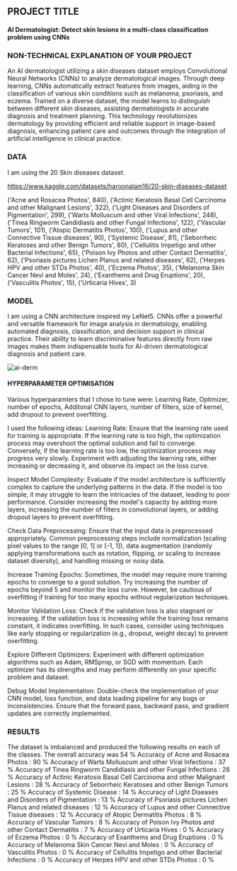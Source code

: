 ## PROJECT TITLE 

#### AI Dermatologist: Detect skin lesions in a multi-class classification problem using CNNs

### NON-TECHNICAL EXPLANATION OF YOUR PROJECT
An AI dermatologist utilizing a skin diseases dataset employs Convolutional Neural Networks (CNNs) to analyze dermatological images. Through deep learning, CNNs automatically extract features from images, aiding in the classification of various skin conditions such as melanoma, psoriasis, and eczema. Trained on a diverse dataset, the model learns to distinguish between different skin diseases, assisting dermatologists in accurate diagnosis and treatment planning. This technology revolutionizes dermatology by providing efficient and reliable support in image-based diagnosis, enhancing patient care and outcomes through the integration of artificial intelligence in clinical practice.

### DATA
I am using the 20 Skin diseases dataset.

https://www.kaggle.com/datasets/haroonalam16/20-skin-diseases-dataset

('Acne and Rosacea Photos', 840), ('Actinic Keratosis Basal Cell Carcinoma and other Malignant Lesions', 322), ('Light Diseases and Disorders of Pigmentation', 299), ('Warts Molluscum and other Viral Infections', 248), ('Tinea Ringworm Candidiasis and other Fungal Infections', 122), ('Vascular Tumors', 101), ('Atopic Dermatitis Photos', 100), ('Lupus and other Connective Tissue diseases', 90), ('Systemic Disease', 81), ('Seborrheic Keratoses and other Benign Tumors', 80), ('Cellulitis Impetigo and other Bacterial Infections', 65), ('Poison Ivy Photos and other Contact Dermatitis', 62), ('Psoriasis pictures Lichen Planus and related diseases', 62), ('Herpes HPV and other STDs Photos', 40), ('Eczema Photos', 35), ('Melanoma Skin Cancer Nevi and Moles', 24), ('Exanthems and Drug Eruptions', 20), ('Vasculitis Photos', 15), ('Urticaria Hives', 3)

### MODEL 
I am using a CNN architecture inspired my LeNet5. CNNs offer a powerful and versatile framework for image analysis in dermatology, enabling automated diagnosis, classification, and decision support in clinical practice. Their ability to learn discriminative features directly from raw images makes them indispensable tools for AI-driven dermatological diagnosis and patient care.

![ai-derm](https://github.com/aashimarora/IMPL-Project-AIDerm/assets/21965720/56474ebb-d6e6-4256-9fe9-cfda0c54dd5b)

#### HYPERPARAMETER OPTIMISATION
Various hyperparamters that I chose to tune were:
Learning Rate, Optimizer, number of epochs, Additonal CNN layers, number of filters, size of kernel, add dropout to prevent overfitting.

I used the following ideas: 
Learning Rate: Ensure that the learning rate used for training is appropriate. If the learning rate is too high, the optimization process may overshoot the optimal solution and fail to converge. Conversely, if the learning rate is too low, the optimization process may progress very slowly. Experiment with adjusting the learning rate, either increasing or decreasing it, and observe its impact on the loss curve.

Inspect Model Complexity: Evaluate if the model architecture is sufficiently complex to capture the underlying patterns in the data. If the model is too simple, it may struggle to learn the intricacies of the dataset, leading to poor performance. Consider increasing the model's capacity by adding more layers, increasing the number of filters in convolutional layers, or adding dropout layers to prevent overfitting.

Check Data Preprocessing: Ensure that the input data is preprocessed appropriately. Common preprocessing steps include normalization (scaling pixel values to the range [0, 1] or [-1, 1]), data augmentation (randomly applying transformations such as rotation, flipping, or scaling to increase dataset diversity), and handling missing or noisy data.

Increase Training Epochs: Sometimes, the model may require more training epochs to converge to a good solution. Try increasing the number of epochs beyond 5 and monitor the loss curve. However, be cautious of overfitting if training for too many epochs without regularization techniques.

Monitor Validation Loss: Check if the validation loss is also stagnant or increasing. If the validation loss is increasing while the training loss remains constant, it indicates overfitting. In such cases, consider using techniques like early stopping or regularization (e.g., dropout, weight decay) to prevent overfitting.

Explore Different Optimizers: Experiment with different optimization algorithms such as Adam, RMSprop, or SGD with momentum. Each optimizer has its strengths and may perform differently on your specific problem and dataset.

Debug Model Implementation: Double-check the implementation of your CNN model, loss function, and data loading pipeline for any bugs or inconsistencies. Ensure that the forward pass, backward pass, and gradient updates are correctly implemented.

### RESULTS
The dataset is imbalanced and produced the following results on each of the classes. The overall accuracy was 54 % 
Accuracy of Acne and Rosacea Photos : 90 %
Accuracy of Warts Molluscum and other Viral Infections : 37 %
Accuracy of Tinea Ringworm Candidiasis and other Fungal Infections : 28 %
Accuracy of Actinic Keratosis Basal Cell Carcinoma and other Malignant Lesions : 28 %
Accuracy of Seborrheic Keratoses and other Benign Tumors : 25 %
Accuracy of Systemic Disease : 14 %
Accuracy of Light Diseases and Disorders of Pigmentation : 13 %
Accuracy of Psoriasis pictures Lichen Planus and related diseases : 12 %
Accuracy of Lupus and other Connective Tissue diseases : 12 %
Accuracy of Atopic Dermatitis Photos :  8 %
Accuracy of Vascular Tumors :  8 %
Accuracy of Poison Ivy Photos and other Contact Dermatitis :  7 %
Accuracy of Urticaria Hives :  0 %
Accuracy of Eczema Photos :  0 %
Accuracy of Exanthems and Drug Eruptions :  0 %
Accuracy of Melanoma Skin Cancer Nevi and Moles :  0 %
Accuracy of Vasculitis Photos :  0 %
Accuracy of Cellulitis Impetigo and other Bacterial Infections :  0 %
Accuracy of Herpes HPV and other STDs Photos :  0 %
